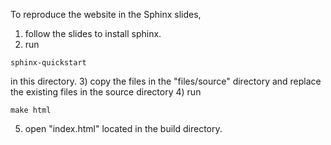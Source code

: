 To reproduce the website in the Sphinx slides, 

1) follow the slides to install sphinx.
2) run 
```
sphinx-quickstart
```
in this directory.
3) copy the files in the "files/source" directory and replace the existing files in the source directory
4) run 
``` 
make html
```
5) open "index.html" located in the build directory.
